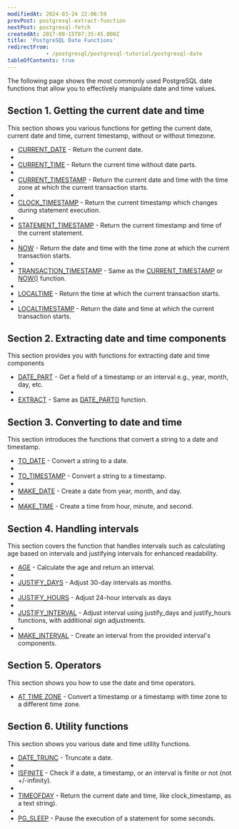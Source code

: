 ```yaml
---
modifiedAt: 2024-03-24 22:06:59
prevPost: postgresql-extract-function
nextPost: postgresql-fetch
createdAt: 2017-08-15T07:35:45.000Z
title: 'PostgreSQL Date Functions'
redirectFrom:
            - /postgresql/postgresql-tutorial/postgresql-date
tableOfContents: true
---
```



The following page shows the most commonly used PostgreSQL date functions that allow you to effectively manipulate date and time values.

## Section 1. Getting the current date and time

This section shows you various functions for getting the current date, current date and time, current timestamp, without or without timezone.

- [CURRENT_DATE](/postgresql/postgresql-date-functions/postgresql-current_date) - Return the current date.
-
- [CURRENT_TIME](/postgresql/postgresql-date-functions/postgresql-current_time) - Return the current time without date parts.
-
- [CURRENT_TIMESTAMP](/postgresql/postgresql-date-functions/postgresql-current_timestamp) - Return the current date and time with the time zone at which the current transaction starts.
-
- [CLOCK_TIMESTAMP](/postgresql/postgresql-date-functions/postgresql-clock_timestamp) - Return the current timestamp which changes during statement execution.
-
- [STATEMENT_TIMESTAMP](/postgresql/postgresql-date-functions/postgresql-statement_timestamp) - Return the current timestamp and time of the current statement.
-
- [NOW](/postgresql/postgresql-date-functions/postgresql-now) - Return the date and time with the time zone at which the current transaction starts.
-
- [TRANSACTION_TIMESTAMP](/postgresql/postgresql-date-functions/postgresql-current_timestamp) - Same as the [CURRENT_TIMESTAMP](/postgresql/postgresql-date-functions/postgresql-current_timestamp) or [NOW()](/postgresql/postgresql-date-functions/postgresql-now) function.
-
- [LOCALTIME](/postgresql/postgresql-date-functions/postgresql-localtime) - Return the time at which the current transaction starts.
-
- [LOCALTIMESTAMP](/postgresql/postgresql-date-functions/postgresql-localtimestamp) - Return the date and time at which the current transaction starts.

## Section 2. Extracting date and time components

This section provides you with functions for extracting date and time components

- [DATE_PART](/postgresql/postgresql-date-functions/postgresql-date_part) - Get a field of a timestamp or an interval e.g., year, month, day, etc.
-
- [EXTRACT](/postgresql/postgresql-date-functions/postgresql-extract) - Same as [DATE_PART()](/postgresql/postgresql-date-functions/postgresql-date_part) function.

## Section 3. Converting to date and time

This section introduces the functions that convert a string to a date and timestamp.

- [TO_DATE](/postgresql/postgresql-date-functions/postgresql-to_date) - Convert a string to a date.
-
- [TO_TIMESTAMP](/postgresql/postgresql-date-functions/postgresql-to_timestamp) - Convert a string to a timestamp.
-
- [MAKE_DATE](/postgresql/postgresql-date-functions/postgresql-make_date) - Create a date from year, month, and day.
-
- [MAKE_TIME](/postgresql/postgresql-date-functions/postgresql-make_time) - Create a time from hour, minute, and second.

## Section 4. Handling intervals

This section covers the function that handles intervals such as calculating age based on intervals and justifying intervals for enhanced readability.

- [AGE](/postgresql/postgresql-date-functions/postgresql-age) - Calculate the age and return an interval.
-
- [JUSTIFY_DAYS](/postgresql/postgresql-date-functions/postgresql-justify_days) - Adjust 30-day intervals as months.
-
- [JUSTIFY_HOURS](/postgresql/postgresql-date-functions/postgresql-justify_hours) - Adjust 24-hour intervals as days
-
- [JUSTIFY_INTERVAL](/postgresql/postgresql-date-functions/postgresql-justify_interval) - Adjust interval using justify_days and justify_hours functions, with additional sign adjustments.
-
- [MAKE_INTERVAL](/postgresql/postgresql-date-functions/postgresql-make_interval) - Create an interval from the provided interval's components.

## Section 5. Operators

This section shows you how to use the date and time operators.

- [AT TIME ZONE](/postgresql/postgresql-date-functions/postgresql-at-time-zone) - Convert a timestamp or a timestamp with time zone to a different time zone.

## Section 6. Utility functions

This section shows you various date and time utility functions.

- [DATE_TRUNC](/postgresql/postgresql-date-functions/postgresql-date_trunc) - Truncate a date.
-
- [ISFINITE](/postgresql/postgresql-date-functions/postgresql-isfinite) - Check if a date, a timestamp, or an interval is finite or not (not +/-infinity).
-
- [TIMEOFDAY](/postgresql/postgresql-date-functions/postgresql-timeofday) - Return the current date and time, like clock_timestamp, as a text string).
-
- [PG_SLEEP](/postgresql/postgresql-date-functions/postgresql-pg_sleep) - Pause the execution of a statement for some seconds.
